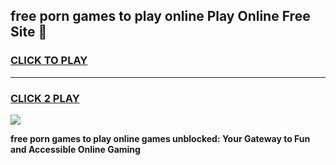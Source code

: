 
## free porn games to play online Play Online Free Site 👋
<h3>
<a href="https://download.freeplayer.one?title=free_porn_games_to_play_online&ref=21F">CLICK TO PLAY</a></h3>
<hr>

<h3>
<a href="https://download.freeplayer.one?title=free_porn_games_to_play_online&ref=21F">CLICK 2 PLAY</a>
  
</h3>

<a href="https://download.freeplayer.one?title=free_porn_games_to_play_online&ref=21F"><img src="https://cdnb.artstation.com/p/assets/images/images/032/539/853/original/anto-thomas-button-gif.gif"></a>


**free porn games to play online games unblocked: Your Gateway to Fun and Accessible Online Gaming**
